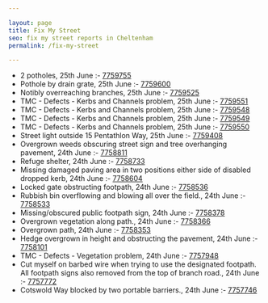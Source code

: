 ```yaml
---

layout: page
title: Fix My Street
seo: fix my street reports in Cheltenham
permalink: /fix-my-street

---
```


<!-- fix_marker starts -->

- 2 potholes, 25th June :- [7759755](https://www.fixmystreet.com/report/7759755)
- Pothole by drain grate, 25th June :- [7759600](https://www.fixmystreet.com/report/7759600)
- Notibly overreaching branches, 25th June :- [7759525](https://www.fixmystreet.com/report/7759525)
- TMC - Defects - Kerbs and Channels problem, 25th June :- [7759551](https://www.fixmystreet.com/report/7759551)
- TMC - Defects - Kerbs and Channels problem, 25th June :- [7759548](https://www.fixmystreet.com/report/7759548)
- TMC - Defects - Kerbs and Channels problem, 25th June :- [7759549](https://www.fixmystreet.com/report/7759549)
- TMC - Defects - Kerbs and Channels problem, 25th June :- [7759550](https://www.fixmystreet.com/report/7759550)
- Street light outside 15 Pentathlon Way, 25th June :- [7759408](https://www.fixmystreet.com/report/7759408)
- Overgrown weeds obscuring street sign and tree overhanging pavement, 24th June :- [7758811](https://www.fixmystreet.com/report/7758811)
- Refuge shelter, 24th June :- [7758733](https://www.fixmystreet.com/report/7758733)
- Missing damaged paving area in two positions either side of disabled dropped kerb, 24th June :- [7758604](https://www.fixmystreet.com/report/7758604)
- Locked gate obstructing footpath, 24th June :- [7758536](https://www.fixmystreet.com/report/7758536)
- Rubbish bin overflowing and blowing all over the field., 24th June :- [7758533](https://www.fixmystreet.com/report/7758533)
- Missing/obscured public footpath sign, 24th June :- [7758378](https://www.fixmystreet.com/report/7758378)
- Overgrown vegetation along path., 24th June :- [7758366](https://www.fixmystreet.com/report/7758366)
- Overgrown path, 24th June :- [7758353](https://www.fixmystreet.com/report/7758353)
- Hedge overgrown in height and obstructing the pavement, 24th June :- [7758101](https://www.fixmystreet.com/report/7758101)
- TMC - Defects - Vegetation problem, 24th June :- [7757948](https://www.fixmystreet.com/report/7757948)
- Cut myself on barbed wire when trying to use the designated footpath. All footpath signs also removed from the top of branch road., 24th June :- [7757772](https://www.fixmystreet.com/report/7757772)
- Cotswold Way blocked by two portable barriers., 24th June :- [7757746](https://www.fixmystreet.com/report/7757746)

<!-- fix_marker ends -->